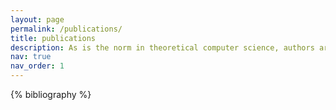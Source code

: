 ```yaml
---
layout: page
permalink: /publications/
title: publications
description: As is the norm in theoretical computer science, authors are ordered alphabetically by last name for most papers. Exceptions use star(s) to indicate first author(s).
nav: true
nav_order: 1
---
```


<!-- _pages/publications.md -->
<div class="publications">

{% bibliography %}

</div>
